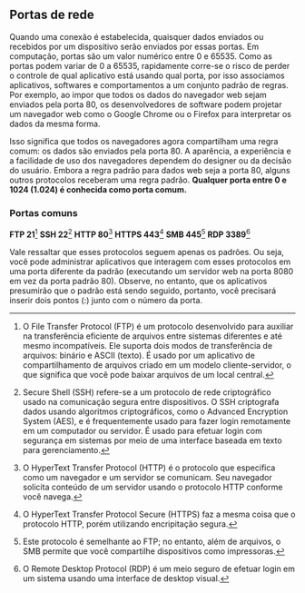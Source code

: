 ## Portas de rede
Quando uma conexão é estabelecida, quaisquer dados enviados ou recebidos por um dispositivo serão enviados por essas portas. Em computação, portas são um valor numérico entre 0 e 65535.
Como as portas podem variar de 0 a 65535, rapidamente corre-se o risco de perder o controle de qual aplicativo está usando qual porta, por isso associamos aplicativos, softwares e comportamentos a um conjunto padrão de regras.
Por exemplo, ao impor que todos os dados do navegador web sejam enviados pela porta 80, os desenvolvedores de software podem projetar um navegador web como o Google Chrome ou o Firefox para interpretar os dados da mesma forma.

Isso significa que todos os navegadores agora compartilham uma regra comum: os dados são enviados pela porta 80. A aparência, a experiência e a facilidade de uso dos navegadores dependem do designer ou da decisão do usuário.
Embora a regra padrão para dados web seja a porta 80, alguns outros protocolos receberam uma regra padrão. **Qualquer porta entre 0 e 1024 (1.024) é conhecida como porta comum.**

### Portas comuns

**FTP 21**[^1]
**SSH 22**[^2]
**HTTP 80**[^3]
**HTTPS 443**[^4]
**SMB 445**[^5]
**RDP 3389**[^6]

Vale ressaltar que esses protocolos seguem apenas os padrões. Ou seja, você pode administrar aplicativos que interagem com esses protocolos em uma porta diferente da padrão (executando um servidor web na porta 8080 em vez da porta padrão 80). Observe, no entanto, que os aplicativos presumirão que o padrão está sendo seguido, portanto, você precisará inserir dois pontos (:) junto com o número da porta.

[^1]: O File Transfer Protocol (FTP) é um protocolo desenvolvido para auxiliar na transferência eficiente de arquivos entre sistemas diferentes e até mesmo incompatíveis. Ele suporta dois modos de transferência de arquivos: binário e ASCII (texto). É usado por um aplicativo de compartilhamento de arquivos criado em um modelo cliente-servidor, o que significa que você pode baixar arquivos de um local central.
[^2]: Secure Shell (SSH) refere-se a um protocolo de rede criptográfico usado na comunicação segura entre dispositivos. O SSH criptografa dados usando algoritmos criptográficos, como o Advanced Encryption System (AES), e é frequentemente usado para fazer login remotamente em um computador ou servidor. É usado para efetuar login com segurança em sistemas por meio de uma interface baseada em texto para gerenciamento.
[^3]: O HyperText Transfer Protocol (HTTP) é o protocolo que especifica como um navegador e um servidor se comunicam. Seu navegador solicita conteúdo de um servidor usando o protocolo HTTP conforme você navega.
[^4]: O HyperText Transfer Protocol Secure (HTTPS) faz a mesma coisa que o protocolo HTTP, porém utilizando encripitação segura.
[^5]: Este protocolo é semelhante ao FTP; no entanto, além de arquivos, o SMB permite que você compartilhe dispositivos como impressoras.
[^6]: O Remote Desktop Protocol (RDP) é um meio seguro de efetuar login em um sistema usando uma interface de desktop visual. 

